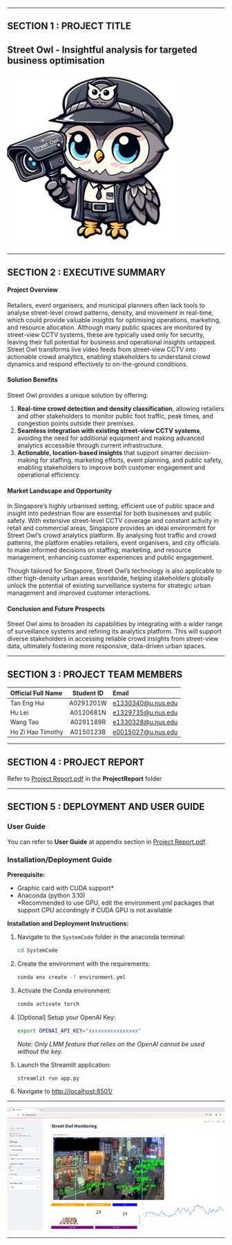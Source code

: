 ﻿

---

## SECTION 1 : PROJECT TITLE
## Street Owl - Insightful analysis for targeted business optimisation

<img src="Images/streetowl.png" width="400" />  

---

## SECTION 2 : EXECUTIVE SUMMARY
#### Project Overview  
Retailers, event organisers, and municipal planners often lack tools to analyse street-level crowd patterns, density, and movement in real-time, which could provide valuable insights for optimising operations, marketing, and resource allocation. Although many public spaces are monitored by street-view CCTV systems, these are typically used only for security, leaving their full potential for business and operational insights untapped. Street Owl transforms live video feeds from street-view CCTV into actionable crowd analytics, enabling stakeholders to understand crowd dynamics and respond effectively to on-the-ground conditions.

#### Solution Benefits  
Street Owl provides a unique solution by offering:

1. **Real-time crowd detection and density classification**, allowing retailers and other stakeholders to monitor public foot traffic, peak times, and congestion points outside their premises.
2. **Seamless integration with existing street-view CCTV systems**, avoiding the need for additional equipment and making advanced analytics accessible through current infrastructure.
3. **Actionable, location-based insights** that support smarter decision-making for staffing, marketing efforts, event planning, and public safety, enabling stakeholders to improve both customer engagement and operational efficiency.

#### Market Landscape and Opportunity  
In Singapore’s highly urbanised setting, efficient use of public space and insight into pedestrian flow are essential for both businesses and public safety. With extensive street-level CCTV coverage and constant activity in retail and commercial areas, Singapore provides an ideal environment for Street Owl’s crowd analytics platform. By analysing foot traffic and crowd patterns, the platform enables retailers, event organisers, and city officials to make informed decisions on staffing, marketing, and resource management, enhancing customer experiences and public engagement.

Though tailored for Singapore, Street Owl’s technology is also applicable to other high-density urban areas worldwide, helping stakeholders globally unlock the potential of existing surveillance systems for strategic urban management and improved customer interactions.

#### Conclusion and Future Prospects  
Street Owl aims to broaden its capabilities by integrating with a wider range of surveillance systems and refining its analytics platform. This will support diverse stakeholders in accessing reliable crowd insights from street-view data, ultimately fostering more responsive, data-driven urban spaces.

---

## SECTION 3 : PROJECT TEAM MEMBERS

| Official Full Name  | Student ID | Email  |
| :------------ |:---------------:| :-----|
| Tan Eng Hui | A0291201W | e1330340@u.nus.edu |
| Hu Lei | A0120681N | e1329735@u.nus.edu |
| Wang Tao | A0291189R | e1330328@u.nus.edu |
| Ho Zi Hao Timothy| A0150123B | e0015027@u.nus.edu |

---

## SECTION 4 : PROJECT REPORT

Refer to [Project Report.pdf](ProjectReport/Project%20Report.pdf) in the **ProjectReport** folder


---

## SECTION 5 : DEPLOYMENT AND USER GUIDE

### User Guide

You can  refer to  **User Guide** at appendix section in [Project Report.pdf](ProjectReport/Project%20Report.pdf). 


### Installation/Deployment Guide

**Prerequisite:**
- Graphic card with CUDA support*  
- Anaconda (python 3.10)  
*Recommended to use GPU, edit the environment.yml packages that support CPU accordingly if CUDA GPU is not available  

**Installation and Deployment Instructions:**

1. Navigate to the `SystemCode` folder in the anaconda terminal:
   ```bash
   cd SystemCode
   ```

2. Create the environment with the requirements:
   ```bash
   conda env create -f environment.yml
   ```

3. Activate the Conda environment:
   ```bash
   conda activate torch
   ```

4. [Optional] Setup your OpenAI Key:
   ```bash
   export OPENAI_API_KEY="xxxxxxxxxxxxxxxx"
   ```
   *Note: Only LMM feature that relies on the OpenAI cannot be used without the key.*

5. Launch the Streamlit application:
   ```bash
   streamlit run app.py
   ```

6. Navigate to [http://localhost:8501/](http://localhost:8501/)

---

![Street Owl Web Application](Images/web_screenshot.png)



---
